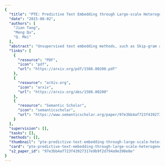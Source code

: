 ```yaml
---
{
  "title": "PTE: Predictive Text Embedding through Large-scale Heterogeneous Text Networks",
  "date": "2015-08-02",
  "authors": [
    "Jian Tang",
    "Meng Qu",
    "Q. Mei"
  ],
  "abstract": "Unsupervised text embedding methods, such as Skip-gram and Paragraph Vector, have been attracting increasing attention due to their simplicity, scalability, and effectiveness. However, comparing to sophisticated deep learning architectures such as convolutional neural networks, these methods usually yield inferior results when applied to particular machine learning tasks. One possible reason is that these text embedding methods learn the representation of text in a fully unsupervised way, without leveraging the labeled information available for the task. Although the low dimensional representations learned are applicable to many different tasks, they are not particularly tuned for any task. In this paper, we fill this gap by proposing a semi-supervised representation learning method for text data, which we call the predictive text embedding (PTE). Predictive text embedding utilizes both labeled and unlabeled data to learn the embedding of text. The labeled information and different levels of word co-occurrence information are first represented as a large-scale heterogeneous text network, which is then embedded into a low dimensional space through a principled and efficient algorithm. This low dimensional embedding not only preserves the semantic closeness of words and documents, but also has a strong predictive power for the particular task. Compared to recent supervised approaches based on convolutional neural networks, predictive text embedding is comparable or more effective, much more efficient, and has fewer parameters to tune.",
  "links": [
    {
      "resource": "PDF",
      "icon": "pdf",
      "url": "https://arxiv.org/pdf/1508.00200.pdf"
    },
    {
      "resource": "arXiv.org",
      "icon": "arxiv",
      "url": "https://arxiv.org/abs/1508.00200"
    },
    {
      "resource": "Semantic Scholar",
      "icon": "semanticscholar",
      "url": "https://www.semanticscholar.org/paper/97e3bb4af723f43927317e9b9f2d794a9e398e8e"
    }
  ],
  "supervision": [],
  "tasks": [],
  "methods": [],
  "thumbnail": "pte-predictive-text-embedding-through-large-scale-heterogeneous-text-networks-thumb.jpg",
  "card": "pte-predictive-text-embedding-through-large-scale-heterogeneous-text-networks-card.jpg",
  "s2_paper_id": "97e3bb4af723f43927317e9b9f2d794a9e398e8e"
}
---
```


